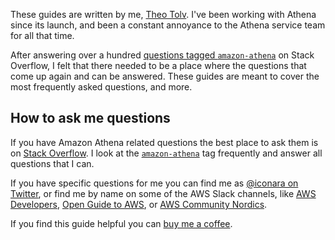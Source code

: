 These guides are written by me, [Theo Tolv](https://iconara.net/). I've been working with Athena since its launch, and been a constant annoyance to the Athena service team for all that time.

After answering over a hundred [questions tagged `amazon-athena`][1] on Stack Overflow, I felt that there needed to be a place where the questions that come up again and can be answered. These guides are meant to cover the most frequently asked questions, and more.

## How to ask me questions

If you have Amazon Athena related questions the best place to ask them is on [Stack Overflow](https://stackoverflow.com). I look at the [`amazon-athena`][1] tag frequently and answer all questions that I can.

If you have specific questions for me you can find me as [@iconara on Twitter](https://twitter.com/iconara), or find me by name on some of the AWS Slack channels, like [AWS Developers](https://awsdevelopers.slack.com), [Open Guide to AWS](https://og-aws.slack.com/), or [AWS Community Nordics](https://aws-community-nordics.slack.com).

If you find this guide helpful you can [buy me a coffee](https://buymeacoffee.com/iconara).

  [1]: https://stackoverflow.com/questions/tagged/amazon-athena